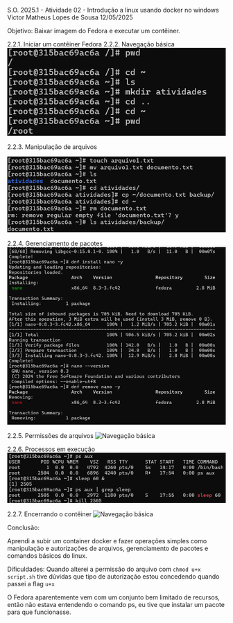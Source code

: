 S.O. 2025.1 - Atividade 02 - Introdução a linux usando docker no windows
Victor Matheus Lopes de Sousa
12/05/2025

Objetivo: Baixar imagem do Fedora e executar um contêiner.

2.2.1. Iniciar um contêiner Fedora
2.2.2. Navegação básica
![Navegação básica](./imagens/Navegação%20básica.png)



2.2.3. Manipulação de arquivos

![Navegação básica](./imagens/Manipulação%20de%20arquivos.png)

2.2.4. Gerenciamento de pacotes
![Navegação básica](./imagens/Gerenciamento%20de%20pacotes%202.png)


2.2.5. Permissões de arquivos
![Navegação básica](./imagens/Permissões%20de%20arquivos.png)


2.2.6. Processos em execução
![Navegação básica](./imagens/Processos%20em%20execução.png)


2.2.7. Encerrando o contêiner
![Navegação básica](./imagens/Encerrando%20o%20contêiner.png)


Conclusão:

Aprendi a subir um container docker e fazer operações simples como manipulação e autorizações de arquivos, gerenciamento de pacotes e comandos básicos do linux.

Dificuldades: 
Quando alterei a permissão do arquivo com `chmod u+x script.sh` tive dúvidas que tipo de autorização estou concedendo quando passei a flag `u+x`

O Fedora aparentemente vem com um conjunto bem limitado de recursos, então não estava entendendo o comando ps, eu tive que instalar um pacote para que funcionasse.
